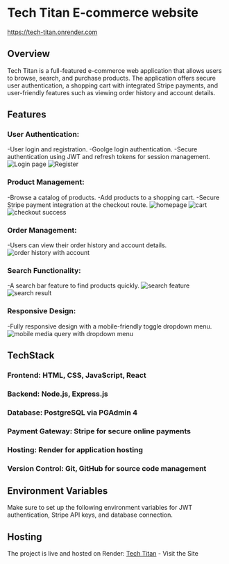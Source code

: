 # Tech Titan E-commerce website
 
https://tech-titan.onrender.com
 
## Overview

Tech Titan is a full-featured e-commerce web application that allows users to browse, search, and purchase products. The application offers secure user authentication, a shopping cart with integrated Stripe payments, and user-friendly features such as viewing order history and account details.

## Features

### User Authentication:
-User login and registration.
-Goolge login authentication.
-Secure authentication using JWT and refresh tokens for session management.
![Login page](https://github.com/user-attachments/assets/b85616c4-d8ca-4310-b7b3-25551d68a3ce) ![Register](https://github.com/user-attachments/assets/cb931893-82ce-4a87-828d-7e1f19220dc3)



### Product Management:
-Browse a catalog of products.
-Add products to a shopping cart.
-Secure Stripe payment integration at the checkout route.
![homepage](https://github.com/user-attachments/assets/7a1b2c17-4a88-437f-b85f-59df10642d00) ![cart](https://github.com/user-attachments/assets/3e0c1d33-0154-4227-b9f8-3158f9aa4223) ![checkout success](https://github.com/user-attachments/assets/65f794d7-ee48-45a0-b554-0316f5ebed1b)

### Order Management:
-Users can view their order history and account details.
![order history with account](https://github.com/user-attachments/assets/582ac607-6c87-4d54-82ce-480b6cd4c816)

### Search Functionality:
-A search bar feature to find products quickly.
![search feature](https://github.com/user-attachments/assets/4c18f548-a4dc-49d5-897a-ea69bba46840) ![search result](https://github.com/user-attachments/assets/9d00b24b-3b1c-4ad3-95ad-7d061be807d8)
  
### Responsive Design:
-Fully responsive design with a mobile-friendly toggle dropdown menu.
![mobile media query with dropdown menu](https://github.com/user-attachments/assets/b45c2524-ec88-4412-9e6f-d06484609a8b)

## TechStack

### Frontend: HTML, CSS, JavaScript, React
### Backend: Node.js, Express.js
### Database: PostgreSQL via PGAdmin 4
### Payment Gateway: Stripe for secure online payments
### Hosting: Render for application hosting
### Version Control: Git, GitHub for source code management

## Environment Variables

Make sure to set up the following environment variables for JWT authentication, Stripe API keys, and database connection.

## Hosting

The project is live and hosted on Render: [Tech Titan](https://tech-titan.onrender.com) - Visit the Site
